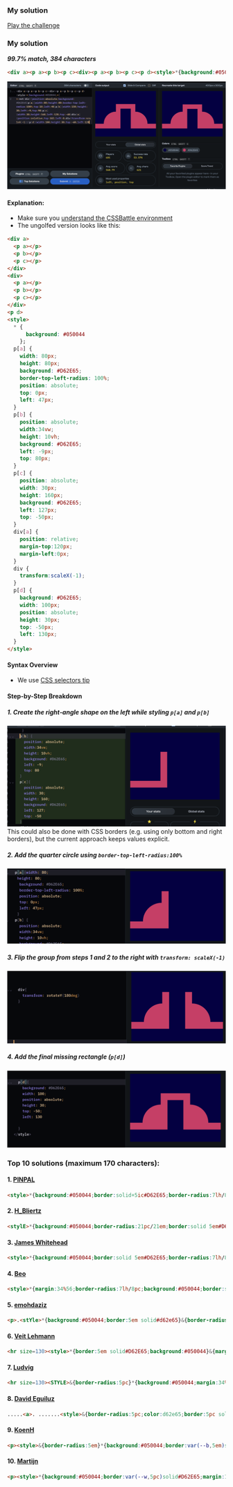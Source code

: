 ### My solution
[Play the challenge](https://cssbattle.dev/play/hTcOgzNi1XUkGiJVQFXG)

### My solution

***99.7% match, 384 characters***
```html
<div a><p a><p b><p c><div><p a><p b><p c><p d><style>*{background:#050044;*{*:not(div){position:absolute;background: #D62E65}p[a]{width:80;height:80;border-top-left-radius:100%;top:10;left:48}p[b]{width:150;height: 30;left:-9;top:90}p[c]{width:30;height:160;left:128;top:-40}div[a]{position:relative;top:102;left:0;div{transform:scaleX(-1)}}p[d]{width:100;height:30;top:-40;left:128
```

![alt text](./img/7th.png)

#### Explanation:
- Make sure you [understand the CSSBattle environment](https://github.com/bugb/css-battle/tree/main)
- The ungolfed version looks like this:

```html
<div a>
  <p a></p>
  <p b></p>
  <p c></p>
</div>
<div>
  <p a></p>
  <p b></p>
  <p c></p>
</div>
<p d>
<style>
  * {
      background: #050044
    };
  p[a] {
    width: 80px;
    height: 80px;
    background: #D62E65;
    border-top-left-radius: 100%;
    position: absolute;
    top: 0px;
    left: 47px;
  }
  p[b] {
    position: absolute;
    width:34vw;
    height: 10vh;
    background: #D62E65;
    left: -9px;
    top: 80px;
  }
  p[c] {
    position: absolute;
    width: 30px;
    height: 160px;
    background: #D62E65;
    left: 127px;
    top: -50px;
  }
  div[a] {
    position: relative;
    margin-top:120px;
    margin-left:0px;
  }
  div {
    transform:scaleX(-1);
  }
  p[d] {
    background: #D62E65;
    width: 100px;
    position: absolute;
    height: 30px;
    top: -50px;
    left: 130px;
  }
</style>
```

#### Syntax Overview

- We use [CSS selectors tip](../../README.md#understanding-css-nesting-example)

#### Step-by-Step Breakdown
##### 1. Create the right‑angle shape on the left while styling `p[a]` and `p[b]`
![alt text](./img/7th-1.png)
This could also be done with CSS borders (e.g. using only bottom and right borders), but the current approach keeps values explicit.

##### 2. Add the quarter circle using `border-top-left-radius:100%`
![alt text](./img/7th-2.png)

##### 3. Flip the group from steps 1 and 2 to the right with `transform: scaleX(-1)`
![alt text](./img/7th-3.png)

##### 4. Add the final missing rectangle (`p[d]`)
![alt text](./img/7th-4.png)

### Top 10 solutions (maximum 170 characters):
#### 1. [PINPAL](https://cssbattle.dev/player/pinpal)
```html
<style>*{background:#050044;border:solid+5ic#D62E65;border-radius:7lh/8pc;margin:34%56;*{corner-shape:notch;margin:-128-168-9in;font:6px/4'
```
#### 2. [H_Bliertz](https://cssbattle.dev/player/h_blierzt)
```html
<stylE>*{background:#050044;border-radius:21pc/21em;border:solid 5em#D62E65;margin:34%56;*{corner-shape:notch;margin:-128-336-800;font:38%'
```
#### 3. [James Whitehead](https://cssbattle.dev/player/wi328v9RQHXQ73SxzWKIKa6m6jg1)
```html
<style>*{background:#050044;border:solid 5em#D62E65;border-radius:7lh/8pc;margin:34%56;*{corner-shape:notch;margin:-128-168-250;font:6px/4'
```

#### 4. [Beo](https://cssbattle.dev/player/beo)
```html
<style>*{margin:34%56;border-radius:7lh/8pc;background:#050044;border:solid+5em#D62E65;*{margin:-128-612-300;corner-shape:notch;font:38%/14.39'
```

#### 5. [emohdaziz](https://cssbattle.dev/player/emohdaziz)
```html
<p>.<stYle>*{background:#050044;border:5em solid#d62e65}&{border-radius:5pc;margin:34%56;*{border-bottom:0;margin:0-185;*{margin:-36%155}font:2vh/8pc"
```

#### 6. [Veit Lehmann](https://cssbattle.dev/player/levito)
```html
<hr size=130><style>*{border:5em solid#D62E65;background:#050044}&{margin:34%56;border-radius:1in;*{margin:0-174;border-width:30 30 0;*{margin:-38%144
```

#### 7. [Ludvig](https://cssbattle.dev/player/ludvig)
```html
<hr size=130><STYLE>&{border-radius:5pc}*{background:#050044;margin:34%56;border:5em solid#D62E65;*{margin:0-166;border-width:30 30 0;*{margin:-158 136
```

#### 8. [David Eguiluz](https://cssbattle.dev/player/eguiluz)
```html
.....<a>. .......<style>&{border-radius:5pc;color:d62e65;border:5pc solid;margin:34%56;*{margin:-11-155;background:#050044;a{outline:32Q solid}font:17pc/8pc"
```

#### 9. [KoenH](https://cssbattle.dev/player/koenh)
```html
<p><style>&{border-radius:5em}*{background:#050044;border:var(--b,5em)solid#D62E65;margin:34%56;*{--b:32q;margin:0-200;height:8em;*{margin:-158 170;border-bottom:0
```

#### 10. [Martijn](https://cssbattle.dev/player/f9KZ3V3bdfaQx0oOfxY5VYVvLGW2)
```html
<p><style>*{background:#050044;border:var(--w,5pc)solid#D62E65;margin:136 56;border-radius:5em;*{margin:0-250;height:128;--w:32q;border-bottom:0;*{margin:-158 220;font:0'
```